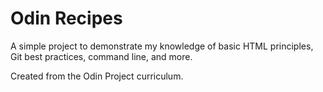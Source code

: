 # Odin Recipes

A simple project to demonstrate my knowledge of basic HTML principles, Git best practices, command line, and more.

Created from the Odin Project curriculum.
